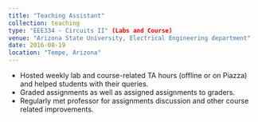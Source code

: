 ```yaml
---
title: "Teaching Assistant"
collection: teaching
type: "EEE334 - Circuits II" (Labs and Course)
venue: "Arizona State University, Electrical Engineering department"
date: 2016-08-19 
location: "Tempe, Arizona"
---
```


- Hosted weekly lab and course-related TA hours (offline or on Piazza) and helped students with their queries.
- Graded assignments as well as assigned assignments to graders.
- Regularly met professor for assignments discussion and other course related improvements.
